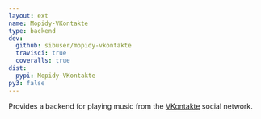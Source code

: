 ```yaml
---
layout: ext
name: Mopidy-VKontakte
type: backend
dev:
  github: sibuser/mopidy-vkontakte
  travisci: true
  coveralls: true
dist:
  pypi: Mopidy-VKontakte
py3: false
---
```


Provides a backend for playing music from the
[VKontakte](https://vk.com/) social network.
